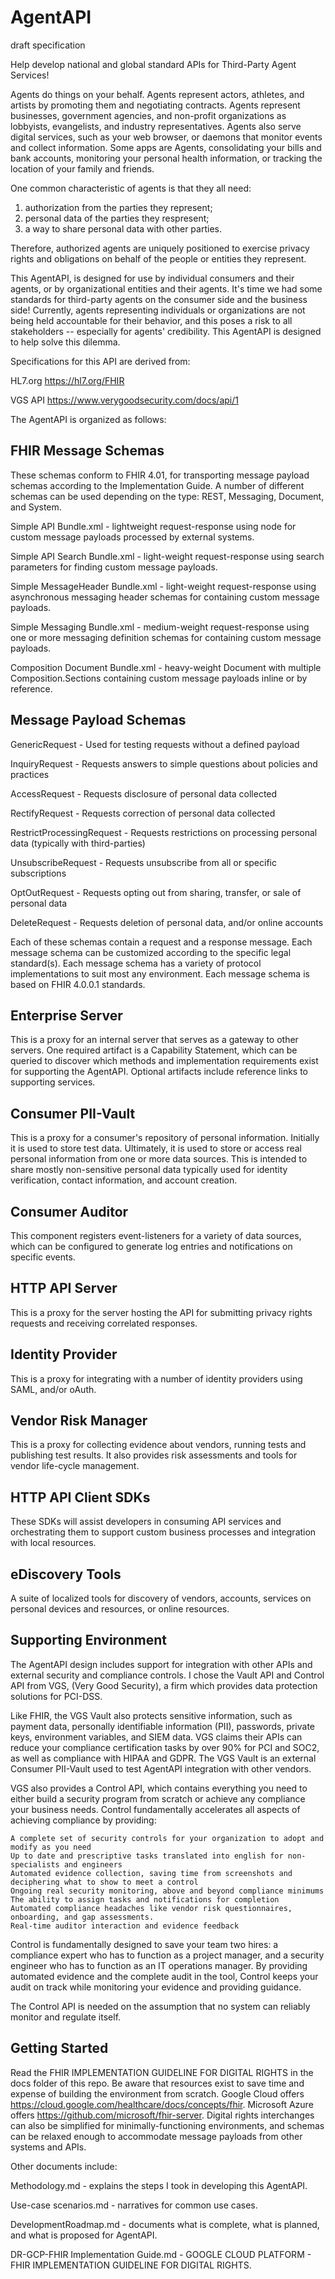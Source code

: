 # AgentAPI
draft specification

Help develop national and global standard APIs for Third-Party Agent Services! 

Agents do things on your behalf.
Agents represent actors, athletes, and artists by promoting them and negotiating contracts.
Agents represent businesses, government agencies, and non-profit organizations as lobbyists, evangelists, and industry representatives.
Agents also serve digital services, such as your web browser, or daemons that monitor events and collect information.
Some apps are Agents, consolidating your bills and bank accounts, monitoring your personal health information, or tracking the location of your family and friends.

One common characteristic of agents is that they all need:
1) authorization from the parties they represent;
2) personal data of the parties they respresent;
3) a way to share personal data with other parties.

Therefore, authorized agents are uniquely positioned to exercise privacy rights and obligations on behalf of the people or entities they represent.

This AgentAPI, is designed for use by individual consumers and their agents, or by organizational entities and their agents.
It's time we had some standards for third-party agents on the consumer side and the business side!
Currently, agents representing individuals or organizations are not being held accountable for their behavior, and this poses a risk to all stakeholders -- especially for agents' credibility. This AgentAPI is designed to help solve this dilemma.  

Specifications for this API are derived from:

HL7.org https://hl7.org/FHIR

VGS API https://www.verygoodsecurity.com/docs/api/1

The AgentAPI is organized as follows:

FHIR Message Schemas
---------------
These schemas conform to FHIR 4.01, for transporting message payload schemas according to the Implementation Guide.
A number of different schemas can be used depending on the type: REST, Messaging, Document, and System.

Simple API Bundle.xml             - lightweight request-response using <any> node for custom message payloads processed by external systems.

Simple API Search Bundle.xml      - light-weight request-response using search parameters for finding custom message payloads.

Simple MessageHeader Bundle.xml   - light-weight request-response using asynchronous messaging header schemas for containing custom message payloads.

Simple Messaging Bundle.xml       - medium-weight request-response using one or more messaging definition schemas for containing custom message payloads.

Composition Document Bundle.xml   - heavy-weight Document with multiple Composition.Sections containing custom message payloads inline or by reference.


Message Payload Schemas
---------------

  GenericRequest            - Used for testing requests without a defined payload
  
  InquiryRequest            - Requests answers to simple questions about policies and practices
  
  AccessRequest             - Requests disclosure of personal data collected
  
  RectifyRequest            - Requests correction of personal data collected
  
  RestrictProcessingRequest - Requests restrictions on processing personal data (typically with third-parties)
  
  UnsubscribeRequest        - Requests unsubscribe from all or specific subscriptions
  
  OptOutRequest             - Requests opting out from sharing, transfer, or sale of personal data
  
  DeleteRequest             - Requests deletion of personal data, and/or online accounts
  
Each of these schemas contain a request and a response message.
Each message schema can be customized according to the specific legal standard(s).
Each message schema has a variety of protocol implementations to suit most any environment.
Each message schema is based on FHIR 4.0.0.1 standards.

Enterprise Server
-----------------
  This is a proxy for an internal server that serves as a gateway to other servers.
  One required artifact is a Capability Statement, which can be queried to discover which methods and implementation requirements exist for supporting the AgentAPI.
  Optional artifacts include reference links to supporting services.
  
Consumer PII-Vault
-----------------
  This is a proxy for a consumer's repository of personal information.
  Initially it is used to store test data.
  Ultimately, it is used to store or access real personal information from one or more data sources.
  This is intended to share mostly non-sensitive personal data typically used for identity verification, contact information, and account creation. 
  
Consumer Auditor
----------------
  This component registers event-listeners for a variety of data sources, 
  which can be configured to generate log entries and notifications on specific events.
  
HTTP API Server
---------------
This is a proxy for the server hosting the API for submitting privacy rights requests 
and receiving correlated responses. 

Identity Provider
-----------------
This is a proxy for integrating with a number of identity providers using SAML, and/or oAuth.

Vendor Risk Manager
-------------------
This is a proxy for collecting evidence about vendors, running tests and publishing test results.
It also provides risk assessments and tools for vendor life-cycle management.

HTTP API Client SDKs
--------------------
These SDKs will assist developers in consuming API services and orchestrating them to support custom business processes and integration with local resources.

eDiscovery Tools
----------------
A suite of localized tools for discovery of vendors, accounts, services on personal devices and resources,
or online resources. 

Supporting Environment
----------------------
The AgentAPI design includes support for integration with other APIs and external security and compliance controls. I chose the Vault API and Control API from VGS, (Very Good Security), a firm which provides data protection solutions for PCI-DSS. 

Like FHIR, the VGS Vault also protects sensitive information, such as payment data, personally identifiable information (PII), passwords, private keys, environment variables, and SIEM data. VGS claims their APIs can reduce your compliance certification tasks by over 90% for PCI and SOC2, as well as compliance with HIPAA and GDPR. The VGS Vault is an external Consumer PII-Vault used to test AgentAPI integration with other vendors.
 
VGS also provides a Control API, which contains everything you need to either build a security program from scratch or achieve any compliance your business needs. Control fundamentally accelerates all aspects of achieving compliance by providing:

    A complete set of security controls for your organization to adopt and modify as you need
    Up to date and prescriptive tasks translated into english for non-specialists and engineers
    Automated evidence collection, saving time from screenshots and deciphering what to show to meet a control
    Ongoing real security monitoring, above and beyond compliance minimums
    The ability to assign tasks and notifications for completion
    Automated compliance headaches like vendor risk questionnaires, onboarding, and gap assessments.
    Real-time auditor interaction and evidence feedback

Control is fundamentally designed to save your team two hires: a compliance expert who has to function as a project manager, and a security engineer who has to function as an IT operations manager. By providing automated evidence and the complete audit in the tool, Control keeps your audit on track while monitoring your evidence and providing guidance.

The Control API is needed on the assumption that no system can reliably monitor and regulate itself.

Getting Started
---------------
Read the FHIR IMPLEMENTATION GUIDELINE FOR DIGITAL RIGHTS in the docs folder of this repo.
Be aware that resources exist to save time and expense of building the environment from scratch.
Google Cloud offers https://cloud.google.com/healthcare/docs/concepts/fhir.
Microsoft Azure offers https://github.com/microsoft/fhir-server.
Digital rights interchanges can also be simplified for minimally-functioning environments,
and schemas can be relaxed enough to accommodate message payloads from other systems and APIs. 

Other documents include:
  
Methodology.md - explains the steps I took in developing this AgentAPI.

Use-case scenarios.md - narratives for common use cases.

DevelopmentRoadmap.md - documents what is complete, what is planned, and what is proposed for AgentAPI.
  
DR-GCP-FHIR Implementation Guide.md - GOOGLE CLOUD PLATFORM - FHIR IMPLEMENTATION GUIDELINE FOR DIGITAL RIGHTS.
